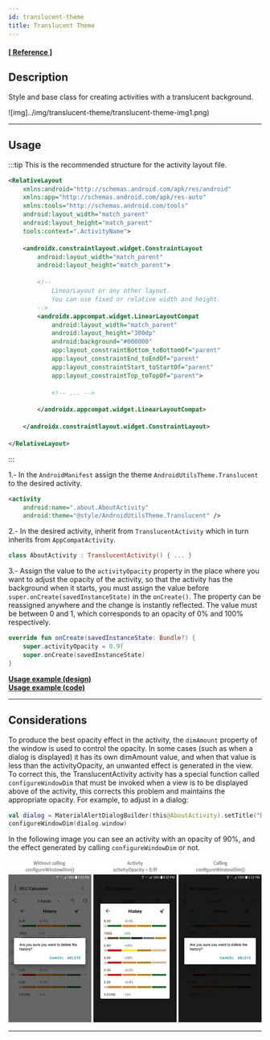 ```yaml
---
id: translucent-theme
title: Translucent Theme
---
```


#### <a href="../reference/androidutils/com.jeovanimartinez.androidutils.themes.translucent/-translucent-activity/index.html" target="_blank"><b>[ Reference ]</b></a>

## Description

Style and base class for creating activities with a translucent background.

![img]../img/translucent-theme/translucent-theme-img1.png)

---

## Usage

:::tip
This is the recommended structure for the activity layout file.

```xml
<RelativeLayout 
    xmlns:android="http://schemas.android.com/apk/res/android"
    xmlns:app="http://schemas.android.com/apk/res-auto"
    xmlns:tools="http://schemas.android.com/tools"
    android:layout_width="match_parent"
    android:layout_height="match_parent"
    tools:context=".ActivityName">

    <androidx.constraintlayout.widget.ConstraintLayout
        android:layout_width="match_parent"
        android:layout_height="match_parent">

        <!--
            LinearLayout or any other layout.
            You can use fixed or relative width and height.
        -->
        <androidx.appcompat.widget.LinearLayoutCompat
            android:layout_width="match_parent"
            android:layout_height="300dp"
            android:background="#000000"
            app:layout_constraintBottom_toBottomOf="parent"
            app:layout_constraintEnd_toEndOf="parent"
            app:layout_constraintStart_toStartOf="parent"
            app:layout_constraintTop_toTopOf="parent">

            <!-- ... -->

        </androidx.appcompat.widget.LinearLayoutCompat>

    </androidx.constraintlayout.widget.ConstraintLayout>

</RelativeLayout>
```

:::

1.- In the `AndroidManifest` assign the theme `AndroidUtilsTheme.Translucent` to the desired activity.
```xml
<activity
    android:name=".about.AboutActivity"
    android:theme="@style/AndroidUtilsTheme.Translucent" />
```

2.- In the desired activity, inherit from `TranslucentActivity` which in turn inherits from `AppCompatActivity`.
```kotlin
class AboutActivity : TranslucentActivity() { ... }
```

3.- Assign the value to the `activityOpacity` property in the place where you want to adjust the opacity of the activity, so that the activity has the 
background when it starts, you must assign the value before `super.onCreate(savedInstanceState)` in the `onCreate()`. The property can be reassigned 
anywhere and the change is instantly reflected. The value must be between 0 and 1, which corresponds to an opacity of 0% and 100% respectively.
```kotlin {2}
override fun onCreate(savedInstanceState: Bundle?) {
    super.activityOpacity = 0.9f
    super.onCreate(savedInstanceState)
}
```

**[Usage example (design)](https://github.com/JeovaniMartinez/Android-Utils/blob/master/androidutils/src/main/res/layout/activity_about.xml)**<br/>
**[Usage example (code)](https://github.com/JeovaniMartinez/Android-Utils/blob/master/androidutils/src/main/java/com/jeovanimartinez/androidutils/about/AboutActivity.kt)**


---

## Considerations

To produce the best opacity effect in the activity, the `dimAmount` property of the window is used to control the opacity. In some cases (such as when a 
dialog is displayed) it has its own dimAmount value, and when that value is less than the activityOpacity, an unwanted effect is generated in the view. 
To correct this, the TranslucentActivity activity has a special function called `configureWindowDim` that must be invoked when a view is to be displayed 
above of the activity, this corrects this problem and maintains the appropriate opacity. For example, to adjust in a dialog:
```kotlin
val dialog = MaterialAlertDialogBuilder(this@AboutActivity).setTitle("DEMO").show()
configureWindowDim(dialog.window)
```

In the following image you can see an activity with an opacity of 90%, and the effect generated by calling `configureWindowDim` or not.

![img](../img/translucent-theme/translucent-theme-img2.png)

---
